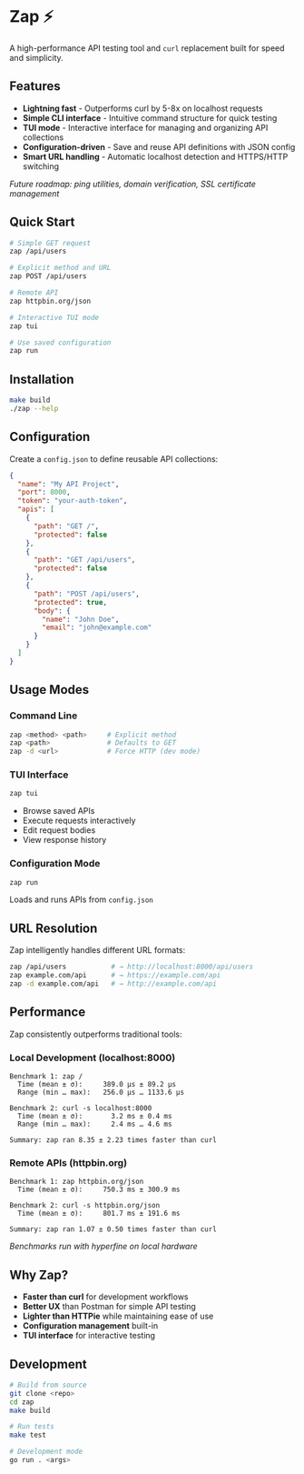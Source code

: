 # Zap ⚡

A high-performance API testing tool and `curl` replacement built for speed and simplicity.

## Features

- **Lightning fast** - Outperforms curl by 5-8x on localhost requests
- **Simple CLI interface** - Intuitive command structure for quick testing  
- **TUI mode** - Interactive interface for managing and organizing API collections
- **Configuration-driven** - Save and reuse API definitions with JSON config
- **Smart URL handling** - Automatic localhost detection and HTTPS/HTTP switching

*Future roadmap: ping utilities, domain verification, SSL certificate management*

## Quick Start

```bash
# Simple GET request
zap /api/users

# Explicit method and URL  
zap POST /api/users

# Remote API
zap httpbin.org/json

# Interactive TUI mode
zap tui

# Use saved configuration
zap run
```

## Installation

```bash
make build
./zap --help
```

## Configuration

Create a `config.json` to define reusable API collections:

```json
{
  "name": "My API Project",
  "port": 8000,
  "token": "your-auth-token",
  "apis": [
    {
      "path": "GET /",
      "protected": false
    },
    {
      "path": "GET /api/users", 
      "protected": false
    },
    {
      "path": "POST /api/users",
      "protected": true,
      "body": {
        "name": "John Doe",
        "email": "john@example.com"
      }
    }
  ]
}
```

## Usage Modes

### Command Line
```bash
zap <method> <path>     # Explicit method
zap <path>              # Defaults to GET
zap -d <url>            # Force HTTP (dev mode)
```

### TUI Interface
```bash
zap tui
```
- Browse saved APIs
- Execute requests interactively  
- Edit request bodies
- View response history

### Configuration Mode
```bash
zap run
```
Loads and runs APIs from `config.json`

## URL Resolution

Zap intelligently handles different URL formats:

```bash
zap /api/users           # → http://localhost:8000/api/users
zap example.com/api      # → https://example.com/api  
zap -d example.com/api   # → http://example.com/api
```

## Performance

Zap consistently outperforms traditional tools:

### Local Development (localhost:8000)
```
Benchmark 1: zap /
  Time (mean ± σ):     389.0 µs ± 89.2 µs
  Range (min … max):   256.0 µs … 1133.6 µs

Benchmark 2: curl -s localhost:8000  
  Time (mean ± σ):       3.2 ms ± 0.4 ms
  Range (min … max):     2.4 ms … 4.6 ms

Summary: zap ran 8.35 ± 2.23 times faster than curl
```

### Remote APIs (httpbin.org)
```
Benchmark 1: zap httpbin.org/json
  Time (mean ± σ):     750.3 ms ± 300.9 ms

Benchmark 2: curl -s httpbin.org/json
  Time (mean ± σ):     801.7 ms ± 191.6 ms  

Summary: zap ran 1.07 ± 0.50 times faster than curl
```

*Benchmarks run with hyperfine on local hardware*

## Why Zap?

- **Faster than curl** for development workflows
- **Better UX** than Postman for simple API testing  
- **Lighter than HTTPie** while maintaining ease of use
- **Configuration management** built-in
- **TUI interface** for interactive testing

## Development

```bash
# Build from source
git clone <repo>
cd zap
make build

# Run tests  
make test

# Development mode
go run . <args>
```

